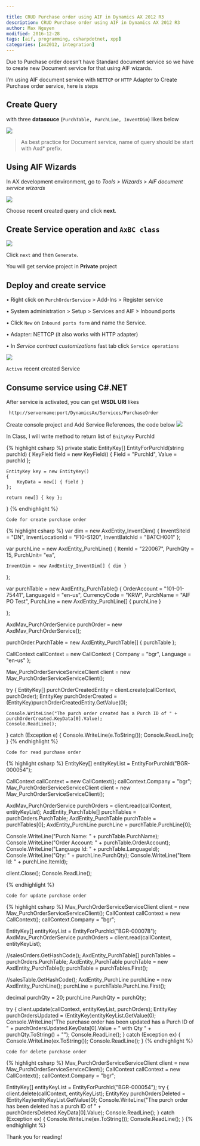 ```yaml
---

title: CRUD Purchase order using AIF in Dynamics AX 2012 R3
description: CRUD Purchase order using AIF in Dynamics AX 2012 R3
author: Max Nguyen
modified: 2016-12-28
tags: [aif, programming, csharpdotnet, xpp]
categories: [ax2012, integration]
---
```


Due to Purchase order doesn’t have Standard document service so we have to create new Document service for that using AIF wizards.

I’m using AIF document service with `NETTCP` or `HTTP` Adapter to Create Purchase order service, here is steps

## Create Query 
with three **datasouce** (`PurchTable, PurchLine, InventDim`) likes below

![]({{site.url}}/assets/imagesposts/imagesposts/CRUD-Purchase-order-using-AIF-in-Dynamics-AX-2012-R3-01.png)

> As best practice for Document service, name of query should be start with Axd* prefix.

## Using AIF Wizards
In AX development environment, go to *Tools > Wizards > AIF document service wizards*

 ![]({{site.url}}/assets/imagesposts/imagesposts/CRUD-Purchase-order-using-AIF-in-Dynamics-AX-2012-R3-02.png)

Choose recent created query and click **next**.

## Create Service operation and `AxBC class`

 ![]({{site.url}}/assets/imagesposts/imagesposts/CRUD-Purchase-order-using-AIF-in-Dynamics-AX-2012-R3-03.png)

Click `next` and then `Generate`.

You will get service project in **Private** project

## Deploy and create service

 •	Right click on `PurchOrderService` > Add-Ins > Register service

 •	System administration > Setup > Services and AIF > Inbound ports

 •	Click `New` on `Inbound ports form` and name the Service.

 •	Adapter: NETTCP (it also works with HTTP adapter)

 •	In *Service contract customizations* fast tab click `Service operations`

![]({{site.url}}/assets/imagesposts/imagesposts/CRUD-Purchase-order-using-AIF-in-Dynamics-AX-2012-R3-4.png)


`Active` recent created Service  

## Consume service using C#.NET

After service is activated, you can get **WSDL URI** likes 

` http://servername:port/DynamicsAx/Services/PurchaseOrder`

Create console project and Add Service References, the code below
 ![]({{site.url}}/assets/imagesposts/imagesposts/CRUD-Purchase-order-using-AIF-in-Dynamics-AX-2012-R3-05.png)

In Class, I will write method to return list of `EnityKey` PurchId

{% highlight csharp %}
private static EntityKey[] EntityForPurchId(string purchId)
{
	KeyField field = new KeyField()
	{
		Field = "PurchId",
		Value = purchId
	};

	EntityKey key = new EntityKey()
	{
		KeyData = new[] { field }
	};

	return new[] { key };
}
{% endhighlight %}		
		
`Code for create purchase order `

{% highlight csharp %}
var dim = new AxdEntity_InventDim()
{
	InventSiteId = "DN",
	InventLocationId = "F10-S120",
	InventBatchId = "BATCH001"
};

var purchLine = new AxdEntity_PurchLine()
{
	ItemId = "220067",
	PurchQty = 15,
	PurchUnit=  "ea",

	InventDim = new AxdEntity_InventDim[] { dim }
};


var purchTable = new AxdEntity_PurchTable()
{
	OrderAccount = "101-01-75441",
	LanguageId = "en-us",
	CurrencyCode = "KRW",
	PurchName = "AIF PO Test",
	PurchLine = new AxdEntity_PurchLine[] { purchLine }

};

AxdMav_PurchOrderService purchOrder = new AxdMav_PurchOrderService();

purchOrder.PurchTable = new AxdEntity_PurchTable[] { purchTable };

CallContext callContext = new CallContext
{
	Company = "bgr",
	Language = "en-us"
};

Mav_PurchOrderServiceServiceClient client = new Mav_PurchOrderServiceServiceClient();

try
{
	EntityKey[] purchOrderCreatedEntity = client.create(callContext, purchOrder);
	EntityKey purchOrderCreated = (EntityKey)purchOrderCreatedEntity.GetValue(0);

	Console.WriteLine("The purch order created has a Purch ID of " + purchOrderCreated.KeyData[0].Value);
	Console.ReadLine();
}
catch (Exception e)
{
	Console.WriteLine(e.ToString());
	Console.ReadLine();
}
{% endhighlight %}

`Code for read purchase order `

{% highlight csharp %}
EntityKey[] entityKeyList = EntityForPurchId("BGR-000054");

CallContext callContext      = new CallContext();
callContext.Company          = "bgr";
Mav_PurchOrderServiceServiceClient client = new Mav_PurchOrderServiceServiceClient();

AxdMav_PurchOrderService purchOrders = client.read(callContext, entityKeyList);
AxdEntity_PurchTable[] purchTables = purchOrders.PurchTable;
AxdEntity_PurchTable    purchTable = purchTables[0];
AxdEntity_PurchLine purchLine = purchTable.PurchLine[0];

Console.WriteLine("Purch Name: " + purchTable.PurchName);            
Console.WriteLine("Order Account: " + purchTable.OrderAccount);
Console.WriteLine("Language Id: " + purchTable.LanguageId);
Console.WriteLine("Qty: " + purchLine.PurchQty);
Console.WriteLine("Item Id: " + purchLine.ItemId);

client.Close();
Console.ReadLine();
			
{% endhighlight %}

`Code for update purchase order `

{% highlight csharp %}
Mav_PurchOrderServiceServiceClient client = new Mav_PurchOrderServiceServiceClient();
CallContext callContext = new CallContext();
callContext.Company = "bgr";

EntityKey[] entityKeyList = EntityForPurchId("BGR-000078");
AxdMav_PurchOrderService purchOrders = client.read(callContext, entityKeyList);

//salesOrders.GetHashCode();
AxdEntity_PurchTable[] purchTables = purchOrders.PurchTable;
AxdEntity_PurchTable purchTable = new AxdEntity_PurchTable();
purchTable = purchTables.First();

//salesTable.GetHashCode();
AxdEntity_PurchLine purchLine = new AxdEntity_PurchLine();
purchLine = purchTable.PurchLine.First();

decimal purchQty = 20;
purchLine.PurchQty = purchQty;

try
{
	client.update(callContext, entityKeyList, purchOrders);
	EntityKey purchOrdersUpdated = (EntityKey)entityKeyList.GetValue(0);
	Console.WriteLine("The purchase order has been updated has a Purch ID of " + purchOrdersUpdated.KeyData[0].Value + " with Qty " + purchQty.ToString() + "");
	Console.ReadLine();
}
catch (Exception ex)
{
	Console.WriteLine(ex.ToString());
	Console.ReadLine();
}
{% endhighlight %}
			
`Code for delete purchase order `

{% highlight csharp %}
Mav_PurchOrderServiceServiceClient client = new Mav_PurchOrderServiceServiceClient();
CallContext callContext = new CallContext();
callContext.Company = "bgr";

EntityKey[] entityKeyList = EntityForPurchId("BGR-000054");
try
{
	client.delete(callContext, entityKeyList);
	EntityKey purchOrdersDeleted = (EntityKey)entityKeyList.GetValue(0);
	Console.WriteLine("The purch order has been deleted has a purch ID of " + purchOrdersDeleted.KeyData[0].Value);
	Console.ReadLine();
}
catch (Exception ex)
{
	Console.WriteLine(ex.ToString());
	Console.ReadLine();
}
{% endhighlight %}

Thank you for reading!
